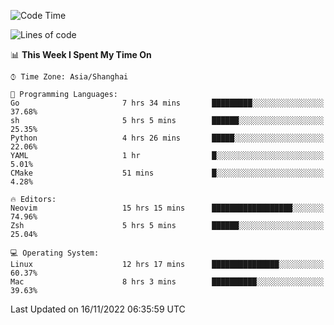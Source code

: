 <!--START_SECTION:waka-->
![Code Time](http://img.shields.io/badge/Code%20Time-986%20hrs%2059%20mins-blue)

![Lines of code](https://img.shields.io/badge/From%20Hello%20World%20I%27ve%20Written-24%20Thousand%20lines%20of%20code-blue)

📊 **This Week I Spent My Time On** 

```text
⌚︎ Time Zone: Asia/Shanghai

💬 Programming Languages: 
Go                       7 hrs 34 mins       █████████░░░░░░░░░░░░░░░░   37.68% 
sh                       5 hrs 5 mins        ██████░░░░░░░░░░░░░░░░░░░   25.35% 
Python                   4 hrs 26 mins       █████░░░░░░░░░░░░░░░░░░░░   22.06% 
YAML                     1 hr                █░░░░░░░░░░░░░░░░░░░░░░░░   5.01% 
CMake                    51 mins             █░░░░░░░░░░░░░░░░░░░░░░░░   4.28%

🔥 Editors: 
Neovim                   15 hrs 15 mins      ██████████████████░░░░░░░   74.96% 
Zsh                      5 hrs 5 mins        ██████░░░░░░░░░░░░░░░░░░░   25.04%

💻 Operating System: 
Linux                    12 hrs 17 mins      ███████████████░░░░░░░░░░   60.37% 
Mac                      8 hrs 3 mins        ██████████░░░░░░░░░░░░░░░   39.63%

```


 Last Updated on 16/11/2022 06:35:59 UTC
<!--END_SECTION:waka-->
